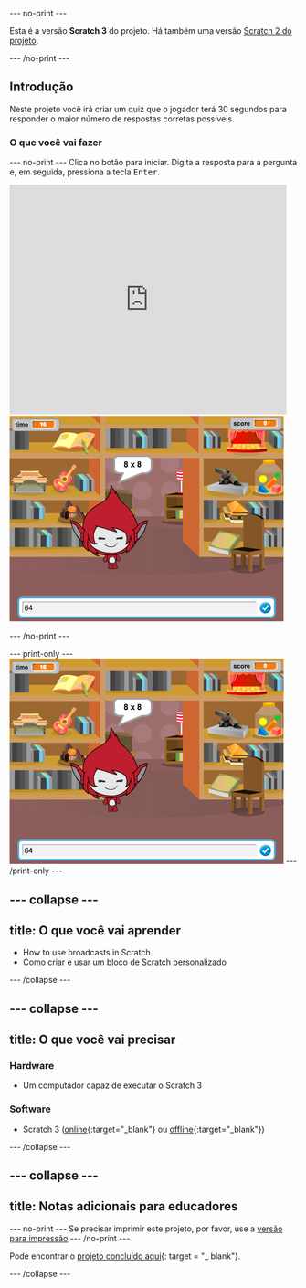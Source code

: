 \--- no-print \---

Esta é a versão **Scratch 3** do projeto. Há também uma versão [Scratch 2 do projeto](https://projects.raspberrypi.org/en/projects/brain-game-scratch2).

\--- /no-print \---

## Introdução

Neste projeto você irá criar um quiz que o jogador terá 30 segundos para responder o maior número de respostas corretas possíveis.

### O que você vai fazer

\--- no-print \--- Clica no botão para iniciar. Digita a resposta para a pergunta e, em seguida, pressiona a tecla <kbd>Enter</kbd>.

<div class="scratch-preview">
  <iframe allowtransparency="true" width="485" height="402" src="https://scratch.mit.edu/projects/embed/250234955/?autostart=false" frameborder="0" scrolling="no"></iframe>
  <img src="images/brain-final.png">
</div>

\--- /no-print \---

\--- print-only \--- ![Brain Game](images/brain-final.png) \--- /print-only \---

## \--- collapse \---

## title: O que você vai aprender

+ How to use broadcasts in Scratch
+ Como criar e usar um bloco de Scratch personalizado

\--- /collapse \---

## \--- collapse \---

## title: O que você vai precisar

### Hardware

+ Um computador capaz de executar o Scratch 3

### Software

+ Scratch 3 ([online](http://rpf.io/scratchon){:target="_blank"} ou [offline](http://rpf.io/scratchoff){:target="_blank"})

\--- /collapse \---

## \--- collapse \---

## title: Notas adicionais para educadores

\--- no-print \--- Se precisar imprimir este projeto, por favor, use a [versão para impressão](https://projects.raspberrypi.org/en/projects/brain-game/print) \--- /no-print \---

Pode encontrar o [projeto concluído aqui](http://rpf.io/p/en/brain-game-get){: target = "_ blank"}.

\--- /collapse \---